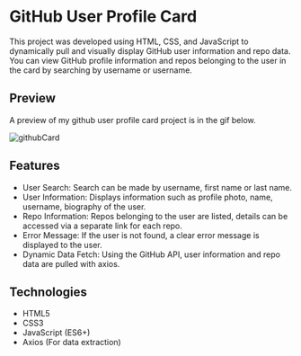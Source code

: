 # GitHub User Profile Card

This project was developed using HTML, CSS, and JavaScript to dynamically pull and visually display GitHub user information and repo data. You can view GitHub profile information and repos belonging to the user in the card by searching by username or username.

## Preview
A preview of my github user profile card project is in the gif below.

![githubCard](https://github.com/user-attachments/assets/20a026bb-9c55-4a8a-9e07-5dfb865a7d4a)


## Features
* User Search: Search can be made by username, first name or last name.
* User Information: Displays information such as profile photo, name, username, biography of the user.
* Repo Information: Repos belonging to the user are listed, details can be accessed via a separate link for each repo.
* Error Message: If the user is not found, a clear error message is displayed to the user.
* Dynamic Data Fetch: Using the GitHub API, user information and repo data are pulled with axios.

## Technologies
* HTML5
* CSS3
* JavaScript (ES6+)
* Axios (For data extraction)

